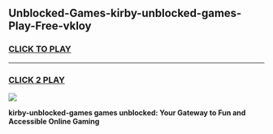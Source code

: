 
## Unblocked-Games-kirby-unblocked-games-Play-Free-vkloy
<h3>
<a href="https://premium76.site?title=kirby-unblocked-games&ref=23A">CLICK TO PLAY</a></h3>
<hr>

<h3>
<a href="https://premium76.site?title=kirby-unblocked-games&ref=23A">CLICK 2 PLAY</a>
  
</h3>

<a href="https://premium76.site?title=kirby-unblocked-games&ref=23A"><img src="https://clearcache.store/games.png"></a>


**kirby-unblocked-games games unblocked: Your Gateway to Fun and Accessible Online Gaming**
